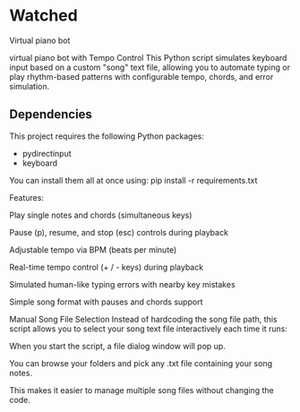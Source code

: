 # Watched
Virtual piano bot 

virtual piano bot with Tempo Control
This Python script simulates keyboard input based on a custom "song" text file, allowing you to automate typing or play rhythm-based patterns with configurable tempo, chords, and error simulation.

## Dependencies

This project requires the following Python packages:

- pydirectinput
- keyboard

You can install them all at once using:
pip install -r requirements.txt


Features:

Play single notes and chords (simultaneous keys)

Pause (p), resume, and stop (esc) controls during playback

Adjustable tempo via BPM (beats per minute)

Real-time tempo control (+ / - keys) during playback

Simulated human-like typing errors with nearby key mistakes

Simple song format with pauses and chords support

Manual Song File Selection
Instead of hardcoding the song file path, this script allows you to select your song text file interactively each time it runs:

When you start the script, a file dialog window will pop up.

You can browse your folders and pick any .txt file containing your song notes.

This makes it easier to manage multiple song files without changing the code.
